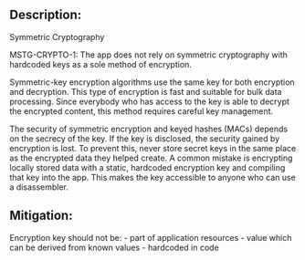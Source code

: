 ## Description:

Symmetric Cryptography

MSTG-CRYPTO-1: The app does not rely on symmetric cryptography with hardcoded keys as a sole method of encryption.

Symmetric-key encryption algorithms use the same key for both encryption and decryption. This type of encryption is fast and suitable for bulk data processing. Since everybody who has access to the key is able to decrypt the encrypted content, this method requires careful key management.

The security of symmetric encryption and keyed hashes (MACs) depends on the secrecy of the key. If the key is disclosed, the security gained by encryption is lost. To prevent this, never store secret keys in the same place as the encrypted data they helped create. A common mistake is encrypting locally stored data with a static, hardcoded encryption key and compiling that key into the app. This makes the key accessible to anyone who can use a disassembler.


## Mitigation:

Encryption key should not be:
	- part of application resources
	- value which can be derived from known values
	- hardcoded in code